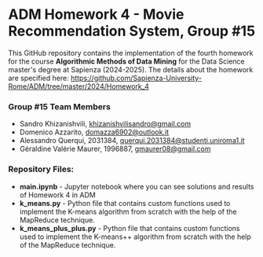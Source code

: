 # ADM Homework 4 - Movie Recommendation System, Group #15

This GitHub repository contains the implementation of the fourth homework for the course **Algorithmic Methods of Data Mining** for the Data Science master's degree at Sapienza (2024-2025). The details about the homework are specified here: https://github.com/Sapienza-University-Rome/ADM/tree/master/2024/Homework_4

### Group #15 Team Members
* Sandro Khizanishvili, khizanishvilisandro@gmail.com
* Domenico Azzarito, domazza6902@outlook.it
* Alessandro Querqui, 2031384, querqui.2031384@studenti.uniroma1.it
* Géraldine Valérie Maurer, 1996887, gmaurer08@gmail.com


### Repository Files:
* **main.ipynb** - Jupyter notebook where you can see solutions and results of Homework 4 in ADM
* **k_means.py** - Python file that contains custom functions used to implement the K-means algorithm from scratch with the help of the MapReduce technique.
* **k_means_plus_plus.py** - Python file that contains custom functions used to implement the K-means++ algorithm from scratch with the help of the MapReduce technique.

